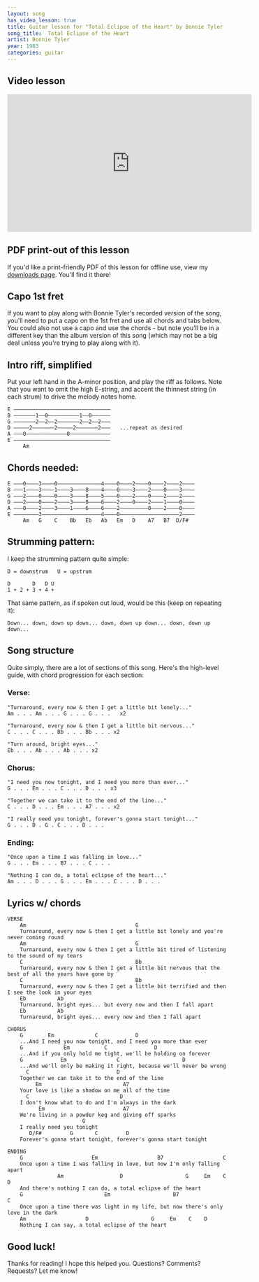 ```yaml
---
layout: song
has_video_lesson: true
title: Guitar lesson for "Total Eclipse of the Heart" by Bonnie Tyler
song_title:  Total Eclipse of the Heart
artist: Bonnie Tyler
year: 1983
categories: guitar
---
```


## Video lesson

<iframe width="560" height="315" src="https://www.youtube.com/embed/qWA8I5OOFno" frameborder="0" allowfullscreen></iframe>

## PDF print-out of this lesson

If you'd like a print-friendly PDF of this lesson for offline use, view my <a href="http://playsongnotes.com/downloads/">downloads page</a>. You'll find it there!

## Capo 1st fret

If you want to play along with Bonnie Tyler's recorded version of the song, you'll need to put a capo on the 1st fret and use all chords and tabs below. You could also not use a capo and use the chords - but note you'll be in a different key than the album version of this song (which may not be a big deal unless you're trying to play along with it).

## Intro riff, simplified

Put your left hand in the A-minor position, and play the riff as follows. Note that you want to omit the high E-string, and accent the thinnest string (in each strum) to drive the melody notes home.

    E –––––––––––––––––––––––––––––––
    B –––––––1––0––––––––––1––0––––––
    G –––––––2––2––2–––––––2––2––2–––
    D –––––2–––––––2–––––2–––––––2–––   ...repeat as desired
    A –––0–––––––––––––0–––––––––––––
    E –––––––––––––––––––––––––––––––
         Am

## Chords needed:

    E –––0––––3––––0––––––––––––––4––––0––––2––––0––––2––––2––––
    B –––1––––3––––1––––3––––8––––4––––0––––3––––2––––0––––3––––
    G –––2––––0––––0––––3––––8––––5––––0––––2––––0––––2––––2––––
    D –––2––––0––––2––––3––––8––––6––––2––––0––––2––––1––––0––––
    A –––0––––2––––3––––1––––6––––6––––2–––––––––0––––2––––0––––
    E ––––––––3–––––––––––––––––––4––––0–––––––––––––––––––2––––
         Am   G    C    Bb   Eb   Ab   Em   D    A7   B7  D/F#

## Strumming pattern:

I keep the strumming pattern quite simple:

    D = downstrum   U = upstrum

    D       D   D U
    1 + 2 + 3 + 4 +

That same pattern, as if spoken out loud, would be this (keep on repeating it):

    Down... down, down up down... down, down up down... down, down up down...

## Song structure

Quite simply, there are a lot of sections of this song. Here's the high-level guide, with chord progression for each section:

### Verse:

    "Turnaround, every now & then I get a little bit lonely..."
    Am . . . Am . . . G . . . G . . .   x2

    "Turnaround, every now & then I get a little bit nervous..."
    C . . . C . . . Bb . . . Bb . . . x2

    "Turn around, bright eyes..."
    Eb . . . Ab . . . Ab . . . x2

### Chorus:

    "I need you now tonight, and I need you more than ever..."
    G . . . Em . . . C . . . D . . . x3

    "Together we can take it to the end of the line..."
    C . . . D . . . Em . . . A7 . . . x2

    "I really need you tonight, forever's gonna start tonight..."
    G . . . D . G . C . . . D . . .

### Ending:

    "Once upon a time I was falling in love..."
    G . . . Em . . . B7 . . . C . . .

    "Nothing I can do, a total eclipse of the heart..."
    Am . . . D . . . G . . . Em . . . C . . . D . . .

## Lyrics w/ chords

    VERSE
        Am                                   G
        Turnaround, every now & then I get a little bit lonely and you're never coming round
        Am                                   G
        Turnaround, every now & then I get a little bit tired of listening to the sound of my tears
        C                                    Bb
        Turnaround, every now & then I get a little bit nervous that the best of all the years have gone by
        C                                    Bb
        Turnaround, every now & then I get a little bit terrified and then I see the look in your eyes
        Eb          Ab
        Turnaround, bright eyes... but every now and then I fall apart
        Eb          Ab
        Turnaround, bright eyes... every now and then I fall apart

    CHORUS
        G        Em             C            D
        ...And I need you now tonight, and I need you more than ever
        G             Em           C               D
        ...And if you only hold me tight, we'll be holding on forever
        G            Em                C                    D
        ...And we'll only be making it right, because we'll never be wrong
          C                            D
        Together we can take it to the end of the line
             Em                          A7
        Your love is like a shadow on me all of the time
          C                             D
        I don't know what to do and I'm always in the dark
              Em                         A7
        We're living in a powder keg and giving off sparks
                            G
        I really need you tonight
           D/F#         G       C         D
        Forever's gonna start tonight, forever's gonna start tonight

    ENDING
        G                      Em                   B7                   C
        Once upon a time I was falling in love, but now I'm only falling apart
                    Am                  D                    G     Em    C    D
        And there's nothing I can do, a total eclipse of the heart
        G                          Em                    B7                           C
        Once upon a time there was light in my life, but now there's only love in the dark
        Am                   D                    G     Em    C    D
        Nothing I can say, a total eclipse of the heart


## Good luck!

Thanks for reading! I hope this helped you. Questions? Comments? Requests? Let me know!
